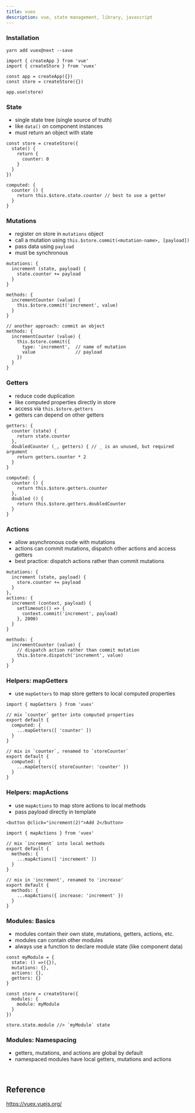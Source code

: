 ```yaml
---
title: vuex
description: vue, state management, library, javascript
---
```


### Installation

```bash[v4.x]
yarn add vuex@next --save
```

```js[main.js]
import { createApp } from 'vue'
import { createStore } from 'vuex'

const app = createApp({})
const store = createStore({})

app.use(store)
```

### State

- single state tree (single source of truth)
- like `data()` on component instances
- must return an object with state

```js[store]
const store = createStore({
  state() {
    return {
      counter: 0
    }
  }
})
```

```js[component]
computed: {
  counter () {
    return this.$store.state.counter // best to use a getter
  }
}
```

### Mutations

- register on store in `mutations` object
- call a mutation using `this.$store.commit(<mutation-name>, [payload])`
- pass data using `payload`
- must be synchronous

```js[store]
mutations: {
  increment (state, payload) {
    state.counter += payload
  }
}
```

```js[component]
methods: {
  incrementCounter (value) {
    this.$store.commit('increment', value)
  }
}

// another approach: commit an object
methods: {
  incrementCounter (value) {
    this.$store.commit({
      type: 'increment',  // name of mutation
      value               // payload
    })
  }
}
```

### Getters

- reduce code duplication
- like computed properties directly in store
- access via `this.$store.getters`
- getters can depend on other getters

```js[store]
getters: {
  counter (state) {
    return state.counter
  },
  doubledCounter (_, getters) { // _ is an unused, but required argument
    return getters.counter * 2
  }
}
```

```js[component]
computed: {
  counter () {
    return this.$store.getters.counter
  },
  doubled () {
    return this.$store.getters.doubledCounter
  }
}
```

### Actions

- allow asynchronous code with mutations
- actions can commit mutations, dispatch other actions and access getters
- best practice: dispatch actions rather than commit mutations

```js[store]
mutations: {
  increment (state, payload) {
    store.counter += payload
  }
},
actions: {
  increment (context, payload) {
    setTimeout(() => {
      context.commit('increment', payload)
    }, 2000)
  }
}
```

```js[component]
methods: {
  incrementCounter (value) {
    // dispatch action rather than commit mutation
    this.$store.dispatch('increment', value)
  }
}
```

### Helpers: mapGetters

- use `mapGetters` to map store getters to local computed properties

```js[component]
import { mapGetters } from 'vuex'

// mix `counter` getter into computed properties
export default {
  computed: {
    ...mapGetters([ 'counter' ])
  }
}

// mix in `counter`, renamed to `storeCounter`
export default {
  computed: {
    ...mapGetters({ storeCounter: 'counter' })
  }
}
```

### Helpers: mapActions

- use `mapActions` to map store actions to local methods
- pass payload directly in template

```html[component:template]
<button @click="increment(2)">Add 2</button>
```

```js[component:script]
import { mapActions } from 'vuex'

// mix `increment` into local methods
export default {
  methods: {
    ...mapActions([ 'increment' ])
  }
}

// mix in 'increment', renamed to 'increase'
export default {
  methods: {
    ...mapActions({ increase: 'increment' })
  }
}
```

### Modules: Basics

- modules contain their own state, mutations, getters, actions, etc.
- modules can contain other modules
- always use a function to declare module state (like component data)

```js[store]
const myModule = {
  state: () =>({}),
  mutations: {},
  actions: {},
  getters: {}
}

const store = createStore({
  modules: {
    module: myModule
  }
})

store.state.module //> `myModule` state
```

### Modules: Namespacing

- getters, mutations, and actions are global by default
- namespaced modules have local getters, mutations and actions

<br />

## Reference

https://vuex.vuejs.org/
